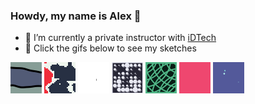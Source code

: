 ### Howdy, my name is Alex 👋
- 🔭  I’m currently a private instructor with [iDTech](https://www.linkedin.com/company/id-tech-camps/)
- 🎨  Click the gifs below to see my sketches 

[<img width="50" src="https://github.com/alexthescott/graphic_sketches/blob/main/worm_noise/gifs/worm_noise_gif_thumb.gif">](https://github.com/alexthescott/graphic_sketches/tree/main/worm_noise)
[<img width="50" src="https://github.com/alexthescott/graphic_sketches/blob/main/tiny_noise/gifs/tiny_noise_gif_thumb.gif">](https://github.com/alexthescott/graphic_sketches/tree/main/tiny_noise)
[<img width="50" src="https://github.com/alexthescott/graphic_sketches/blob/main/random_walk/gifs/mm_rw_gif_thumb.gif">](https://github.com/alexthescott/graphic_sketches/tree/main/random_walk)
[<img width="50" src="https://github.com/alexthescott/graphic_sketches/blob/main/germ_grid/gifs/gg_gif_thumb.gif">](https://github.com/alexthescott/graphic_sketches/tree/main/germ_grid)
[<img width="50" src="https://github.com/alexthescott/graphic_sketches/blob/main/pond_water/gifs/pw_gif_thumb.gif">](https://github.com/alexthescott/graphic_sketches/tree/main/pond_water)
[<img width="50" src="https://github.com/alexthescott/graphic_sketches/blob/main/everything_becomes_nothing/gifs/ebn_gif_thumb.gif">](https://github.com/alexthescott/graphic_sketches/tree/main/everything_becomes_nothing)
[<img width="50" src="https://github.com/alexthescott/graphic_sketches/blob/main/bounce_path/gifs/bg_gif_thumb.gif">](https://github.com/alexthescott/graphic_sketches/tree/main/bounce_path)

<!--
**alexthescott/alexthescott** is a ✨ _special_ ✨ repository because its `README.md` (this file) appears on your GitHub profile.

Here are some ideas to get you started:

- 🔭 I’m currently working on ...
- 🌱 I’m currently learning C++ and Kotlin ..
- 👯 I’m looking to collaborate on ...
- 🤔 I’m looking for help with ...
- 💬 Ask me about ...
- 📫 How to reach me: ...
- 😄 Pronouns: ...
- ⚡ Fun fact: ...
-->
